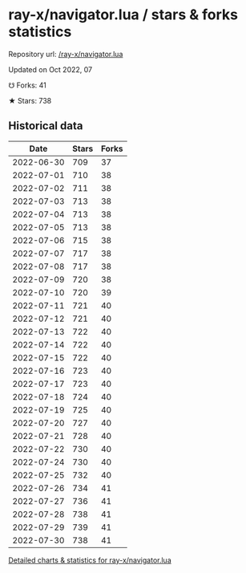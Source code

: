 # ray-x/navigator.lua / stars & forks statistics

Repository url: [/ray-x/navigator.lua](https://github.com/ray-x/navigator.lua)

Updated on Oct 2022, 07

☋ Forks: 41

★ Stars: 738

## Historical data
| Date | Stars | Forks |
|------|-------|-------|
| 2022-06-30 | 709 | 37 | 
| 2022-07-01 | 710 | 38 | 
| 2022-07-02 | 711 | 38 | 
| 2022-07-03 | 713 | 38 | 
| 2022-07-04 | 713 | 38 | 
| 2022-07-05 | 713 | 38 | 
| 2022-07-06 | 715 | 38 | 
| 2022-07-07 | 717 | 38 | 
| 2022-07-08 | 717 | 38 | 
| 2022-07-09 | 720 | 38 | 
| 2022-07-10 | 720 | 39 | 
| 2022-07-11 | 721 | 40 | 
| 2022-07-12 | 721 | 40 | 
| 2022-07-13 | 722 | 40 | 
| 2022-07-14 | 722 | 40 | 
| 2022-07-15 | 722 | 40 | 
| 2022-07-16 | 723 | 40 | 
| 2022-07-17 | 723 | 40 | 
| 2022-07-18 | 724 | 40 | 
| 2022-07-19 | 725 | 40 | 
| 2022-07-20 | 727 | 40 | 
| 2022-07-21 | 728 | 40 | 
| 2022-07-22 | 730 | 40 | 
| 2022-07-24 | 730 | 40 | 
| 2022-07-25 | 732 | 40 | 
| 2022-07-26 | 734 | 41 | 
| 2022-07-27 | 736 | 41 | 
| 2022-07-28 | 738 | 41 | 
| 2022-07-29 | 739 | 41 | 
| 2022-07-30 | 738 | 41 | 


[Detailed charts & statistics for ray-x/navigator.lua](https://reviewgithub.com/rep/ray-x/navigator.lua)
